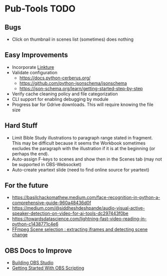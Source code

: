 # Pub-Tools TODO

## Bugs

* Click on thumbnail in scenes list (sometimes) does nothing

## Easy Improvements

* Incorporate [Linkture](https://github.com/erykjj/linkture)
* Validate configuration
  * https://docs.python-cerberus.org/
  * https://github.com/python-jsonschema/jsonschema
  * https://json-schema.org/learn/getting-started-step-by-step
* Verify cache cleaning policy and file categorization
* CLI support for enabling debugging by module
* Progress bar for Gdrive downloads. This will require knowing the file size

## Hard Stuff

* Limit Bible Study illustrations to paragraph range stated in fragment. This may
be difficult because it seems the Workbook sometimes excludes the paragraph
with the illustration if it is at the beginning (or perhaps the end).
* Auto-assign F-keys to scenes and show then in the Scenes tab (may not be supported in OBS-Websocket)
* Auto-create yeartext slide (need to find online source for yeartext)

## For the future

* https://basilchackomathew.medium.com/face-recognition-in-python-a-comprehensive-guide-960a48436d0f
* https://medium.com/@siddheshdeshpande/audio-visual-active-speaker-detection-on-video-for-ai-tools-dc297443f0be
* https://towardsdatascience.com/lightning-fast-video-reading-in-python-c1438771c4e6
* [FFmpeg Scene selection : extracting iframes and detecting scene change](https://www.bogotobogo.com/FFMpeg/ffmpeg_thumbnails_select_scene_iframe.php)

## OBS Docs to Improve

* [Building OBS Studio](https://github.com/obsproject/obs-studio/wiki/Building-OBS-Studio)
* [Getting Started With OBS Scripting](https://github.com/obsproject/obs-studio/wiki/Getting-Started-With-OBS-Scripting)

